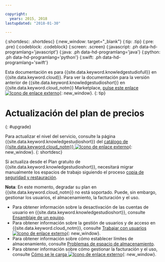 ```yaml
---

copyright:
  years: 2015, 2018
lastupdated: "2018-01-30"

---
```


{:shortdesc: .shortdesc}
{:new_window: target="_blank"}
{:tip: .tip}
{:pre: .pre}
{:codeblock: .codeblock}
{:screen: .screen}
{:javascript: .ph data-hd-programlang='javascript'}
{:java: .ph data-hd-programlang='java'}
{:python: .ph data-hd-programlang='python'}
{:swift: .ph data-hd-programlang='swift'}

Esta documentación es para {{site.data.keyword.knowledgestudiofull}} en {{site.data.keyword.cloud}}. Para ver la documentación para la versión anterior de {{site.data.keyword.knowledgestudioshort}} en {{site.data.keyword.cloud_notm}} Marketplace, [pulse este enlace ![Icono de enlace externo](../../icons/launch-glyph.svg "Icono de enlace externo")](https://console.bluemix.net/docs/services/knowledge-studio/upgrade.html){: new_window}.
{: tip}

# Actualización del plan de precios
{: #upgrade}

Para actualizar el nivel del servicio, consulte la página {{site.data.keyword.knowledgestudioshort}} del [catálogo de {{site.data.keyword.cloud_notm}} ![Icono de enlace externo](../../icons/launch-glyph.svg "Icono de enlace externo")](https://console.bluemix.net/catalog/services/knowledge-studio){: new_window}.
{: shortdesc}

Si actualiza desde el Plan gratuito de {{site.data.keyword.knowledgestudioshort}}, necesitará migrar manualmente los espacios de trabajo siguiendo el proceso [copia de seguridad y restauración](/docs/services/watson-knowledge-studio/backup-restore.html).

**Nota**: En este momento, degradar su plan en {{site.data.keyword.cloud_notm}} no está soportado. Puede, sin embargo, gestionar los usuarios, el almacenamiento, la facturación y el uso.
  - Para obtener información sobre la desactivación de las cuentas de usuario en {{site.data.keyword.knowledgestudioshort}}, consulte [Ensamblaje de un equipo](/docs/services/watson-knowledge-studio/team.html#deactivating-user-accounts).
  - Para obtener información sobre la gestión de usuarios y de acceso en {{site.data.keyword.cloud_notm}}, consulte [Trabajar con usuarios ![Icono de enlace externo](../../icons/launch-glyph.svg "Icono de enlace externo")](https://console.bluemix.net/docs/iam/iamusermanage.html){: new_window}.
  - Para obtener información sobre cómo establecer límites de almacenamiento, consulte [Problemas de espacio de almacenamiento](/docs/services/watson-knowledge-studio/troubleshooting.html#storage).
  - Para obtener información sobre cómo gestionar la facturación y el uso, consulte [Cómo se le carga ![Icono de enlace externo](../../icons/launch-glyph.svg "Icono de enlace externo")](https://console.bluemix.net/docs/billing-usage/how_charged.html){: new_window}.
